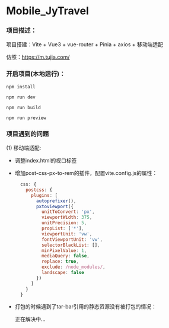 # Mobile_JyTravel
### 项目描述：

项目搭建：Vite + Vue3 + vue-router + Pinia + axios + 移动端适配  

仿照：https://m.tujia.com/



### 开启项目(本地运行)：

```
npm install 

npm run dev 

npm run build 

npm run preview 
```





### 项目遇到的问题

(1) 移动端适配: 

* 调整index.html的视口标签

* 增加post-css-px-to-rem的插件，配置vite.config.js的属性：

  ```js
    css: {
      postcss: {
        plugins: [
          autoprefixer(),
          pxtoviewport({
            unitToConvert: 'px',
            viewportWidth: 375,
            unitPrecision: 5,
            propList: ['*'],
            viewportUnit: 'vw',
            fontViewportUnit: 'vw',
            selectorBlackList: [],
            minPixelValue: 1,
            mediaQuery: false,
            replace: true,
            exclude: /node_modules/,
            landscape: false
          })
        ]
      }
    }
  ```

* 打包的时候遇到了tar-bar引用的静态资源没有被打包的情况：

  正在解决中...

